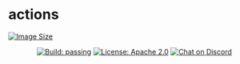 # actions

[![Image Size](https://img.shields.io/endpoint?url=https://raw.githubusercontent.com/AnastaZIuk/actions/badges/packages/nabla-shader-compiler-nsc/image-badge.json)](https://github.com/Devsh-Graphics-Programming/Nabla/pkgs/container/nabla)

<p align="center">
  <a href="#build-status"><img src="https://img.shields.io/badge/build-passing-brightgreen" alt="Build: passing" /></a>
  <a href="https://opensource.org/licenses/Apache-2.0"><img src="https://img.shields.io/badge/license-Apache%202.0-blue" alt="License: Apache 2.0" /></a>
  <a href="https://discord.gg/Dx83Cu7suD"><img src="https://img.shields.io/discord/308323056592486420?label=discord&logo=discord&logoColor=white&color=7289DA" alt="Chat on Discord" /></a>
</p>
